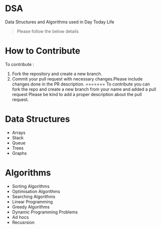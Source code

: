 # DSA
Data Structures and Algorithms used in Day Today Life

> Please follow the below details 

# How to Contribute
To contribute :
1. Fork the repository and create a new branch.
2. Commit your pull request with necessary changes.Please include changes done in the PR description.
=======
To contribute you can fork the repo and create a new branch from your name and added a pull request
Please be kind to add a proper description about the pull request.

# Data Structures
- Arrays
- Stack
- Queue
- Trees
- Graphs

# Algorithms
- Sorting Algorithms
- Optimisation Algorithms
- Searching Algorithms
- Linear Programming
- Greedy Algorithms
- Dynamic Programming Problems
- Ad hocs
- Recusrsion


